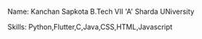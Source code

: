Name: Kanchan Sapkota
B.Tech VII 'A'
Sharda UNiversity

Skills:
Python,Flutter,C,Java,CSS,HTML,Javascript
